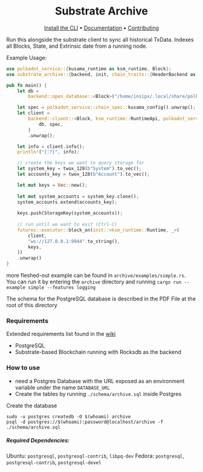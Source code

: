 <div align="center">

# Substrate Archive

[Install the CLI](#install) • [Documentation] • [Contributing](#contributing) 

</div>
Run this alongside the substrate client to sync all historical TxData. Indexes all Blocks, State, and Extrinsic date from a running node.

Example Usage:
```rust
use polkadot_service::{kusama_runtime as ksm_runtime, Block};
use substrate_archive::{backend, init, chain_traits::{HeaderBackend as _}, twox_128, StorageKey};

pub fn main() {
    let db =
        backend::open_database::<Block>("/home/insipx/.local/share/polkadot/chains/ksmcc4/db", 8192).unwrap();

    let spec = polkadot_service::chain_spec::kusama_config().unwrap();
    let client =
        backend::client::<Block, ksm_runtime::RuntimeApi, polkadot_service::KusamaExecutor, _>(
            db, spec,
        )
        .unwrap();

    let info = client.info();
    println!("{:?}", info);

    // create the keys we want to query storage for
    let system_key = twox_128(b"System").to_vec();
    let accounts_key = twox_128(b"Account").to_vec();

    let mut keys = Vec::new();
   
    let mut system_accounts = system_key.clone();
    system_accounts.extend(accounts_key);
    
    keys.push(StorageKey(system_accounts));
   
    // run until we want to exit (Ctrl-C)
    futures::executor::block_on(init::<ksm_runtime::Runtime, _>(
        client,
        "ws://127.0.0.1:9944".to_string(),
        keys,
    ))
    .unwrap()
}
```
more fleshed-out example can be found in `archive/examples/simple.rs`. You can run it by entering the `archive` directory
and running `cargo run --example simple --features logging` 

The schema for the PostgreSQL database is described in the PDF File at the root of this directory

### Requirements
Extended requirements list found in the [wiki](https://github.com/paritytech/substrate-archive/wiki/Requirements)
- PostgreSQL
- Substrate-based Blockchain running with Rocksdb as the backend



### How to use
- need a Postgres Database with the URL exposed as an environment variable under the name `DATABASE_URL`
- Create the tables by running `./schema/archive.sql` inside Postgres

Create the database
```
sudo -u postgres createdb -O $(whoami) archive
psql -d postgres://$(whoami):password@localhost/archive -f ./schema/archive.sql
```

##### Required Dependencies:
Ubuntu: `postgresql`, `postgresql-contrib`, `libpq-dev`
Fedora: `postgresql`, `postgresql-contrib`, `postgresql-devel`




[documentation]: https://github.com/paritytech/substrate-archive/wiki
[contribution]: CONTRIBUTION.md
